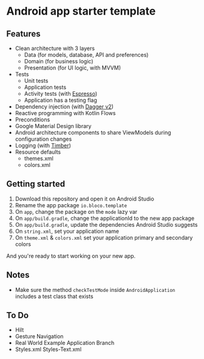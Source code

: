 # Android app starter template

## Features

- Clean architecture with 3 layers
    - Data (for models, database, API and preferences)
    - Domain (for business logic)
    - Presentation (for UI logic, with MVVM)
- Tests
    - Unit tests
    - Application tests
    - Activity tests (with [Espresso](https://google.github.io/android-testing-support-library/docs/espresso/))
    - Application has a testing flag
- Dependency injection (with [Dagger v2](http://google.github.io/dagger/))
- Reactive programming with Kotlin Flows
- Preconditions
- Google Material Design library
- Android architecture components to share ViewModels during configuration changes
- Logging (with [Timber](https://github.com/JakeWharton/timber))
- Resource defaults
    - themes.xml
    - colors.xml

## Getting started

1. Download this repository and open it on Android Studio
1. Rename the app package `io.bloco.template`
1. On `app`, change the package on the `mode` lazy var
1. On `app/build.gradle`, change the applicationId to the new app package
1. On `app/build.gradle`, update the dependencies Android Studio suggests
1. On `string.xml`, set your application name 
1. On `theme.xml` & `colors.xml` set your application primary and secondary colors

And you're ready to start working on your new app.

## Notes

- Make sure the method `checkTestMode` inside `AndroidApplication` includes a test class
  that exists

## To Do

- Hilt
- Gesture Navigation
- Real World Example Application Branch
- Styles.xml Styles-Text.xml
